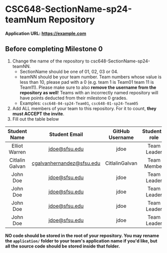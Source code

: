 # CSC648-SectionName-sp24-teamNum Repository

**Application URL: <https://example.com>**

## Before completing Milestone 0

1. Change the name of the repository to csc648-SectionName-sp24-teamNN.
   - SectionName should be one of 01, 02, 03 or 04.
   - teamNN should be your team number. Team numbers whose value is less than
     10, please pad with a 0 (e.g. team 1 is Team01 team 11 is Team11). Please
     make sure to also **remove the username from the repository as well**!
     Teams with an incorrectly named repository will have points deducted from
     their milestone 0 grades.
   - Examples: `csc648-04-sp24-Team01`, `csc648-01-sp24-Team05`
2. Add ALL members of your team to this repository. For it to count, **they must
   ACCEPT the invite**.
3. Fill out the table below

| Student Name  | Student Email | GitHub Username | Student's role |
|:-------------:| :-----------: | :-------------: | :------------: |
| Elliot Warren | jdoe@sfsu.edu |      jdoe       |  Team Leader   |
|   Citlalin Galvan    | cgalvanhernandez@sfsu.edu |      CitlalinGalvan       |  Team Member   |
|   John Doe    | jdoe@sfsu.edu |      jdoe       |  Team Leader   |
|   John Doe    | jdoe@sfsu.edu |      jdoe       |  Team Leader   |
|   John Doe    | jdoe@sfsu.edu |      jdoe       |  Team Leader   |
|   John Doe    | jdoe@sfsu.edu |      jdoe       |  Team Leader   |
**NO code should be stored in the root of your repository. You may rename the
`application/` folder to your team's application name if you'd like, but all the
source code should be stored inside that folder.**
